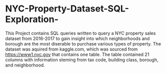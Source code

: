 # NYC-Property-Dataset-SQL-Exploration-

This Project contains SQL queries written to query a NYC property sales dataset from 2016-2017 to gain insight into which neighborhoods and borough are the most diserable to purchase various types of property. The dataset was aquired from kaggle.com, which was sourced from https://www1.nyc.gov that contains one table. The table contained 21 columns with information steming from tax code, building class, borough, and neighborhood. 
